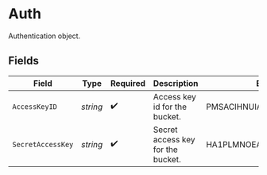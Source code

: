 # Auth

Authentication object.


## Fields

| Field                             | Type                              | Required                          | Description                       | Example                           |
| --------------------------------- | --------------------------------- | --------------------------------- | --------------------------------- | --------------------------------- |
| `AccessKeyID`                     | *string*                          | :heavy_check_mark:                | Access key id for the bucket.     | PMSACIHNUIASDBWQDS                |
| `SecretAccessKey`                 | *string*                          | :heavy_check_mark:                | Secret access key for the bucket. | HA1PLMNOEAEYUHAJQMSDUJQS          |